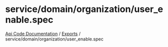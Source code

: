 # service/domain/organization/user\_enable.spec
 
[Api Code Documentation](../README.md) / [Exports](../modules.md) / service/domain/organization/user\_enable.spec
